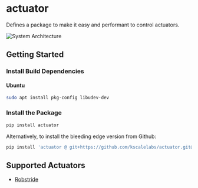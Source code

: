 # actuator

Defines a package to make it easy and performant to control actuators.

![System Architecture](https://github.com/user-attachments/assets/b10f82df-854f-4252-ba4e-e1f77419767a)

## Getting Started

### Install Build Dependencies

#### Ubuntu

```bash
sudo apt install pkg-config libudev-dev
```

### Install the Package

```bash
pip install actuator
```

Alternatively, to install the bleeding edge version from Github:

```bash
pip install 'actuator @ git+https://github.com/kscalelabs/actuator.git@master'
```

## Supported Actuators

- [Robstride](https://robstride.com/)
